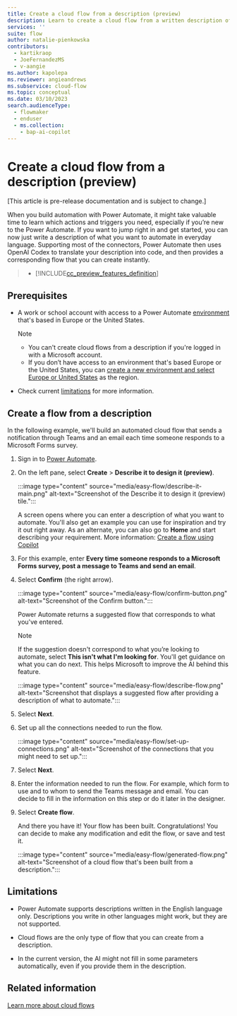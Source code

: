 ```yaml
---
title: Create a cloud flow from a description (preview)
description: Learn to create a cloud flow from a written description of the scenario.
services: ''
suite: flow
author: natalie-pienkowska
contributors:
  - kartikraop
  - JoeFernandezMS
  - v-aangie
ms.author: kapolepa
ms.reviewer: angieandrews
ms.subservice: cloud-flow
ms.topic: conceptual
ms.date: 03/10/2023
search.audienceType: 
  - flowmaker
  - enduser
  - ms.collection: 
    - bap-ai-copilot
---
```


# Create a cloud flow from a description (preview)

[This article is pre-release documentation and is subject to change.]

When you build automation with Power Automate, it might take valuable time to learn which actions and triggers you need, especially if you’re new to the Power Automate. If you want to jump right in and get started, you can now just write a description of what you want to automate in everyday language. Supporting most of the connectors, Power Automate then uses OpenAI Codex to translate your description into code, and then provides a corresponding flow that you can create instantly.

> - [!INCLUDE[cc_preview_features_definition](includes/cc-preview-features-definition.md)]

## Prerequisites

- A work or school account with access to a Power Automate [environment](/power-platform/admin/create-environment#create-an-environment-in-the-power-platform-admin-center) that's based in Europe or the United States.
  
  > [!NOTE]
  > - You can't create cloud flows from a description if you're logged in with a Microsoft account.
  > - If you don’t have access to an environment that's based Europe or the United States, you can [create a new environment and select Europe or United States](/power-platform/admin/create-environment#create-an-environment-in-the-power-platform-admin-center) as the region.

- Check current [limitations](#limitations) for more information.

## Create a flow from a description

In the following example, we'll build an automated cloud flow that sends a notification through Teams and an email each time someone responds to a Microsoft Forms survey.

1. Sign in to [Power Automate](https://make.powerautomate.com).

1. On the left pane, select **Create** > **Describe it to design it (preview)**.

    :::image type="content" source="media/easy-flow/describe-it-main.png" alt-text="Screenshot of the Describe it to design it (preview) tile.":::

   A screen opens where you can enter a description of what you want to automate. You'll also get an example you can use for inspiration and try it out right away. As an alternate, you can also go to **Home** and start describing your requirement. More information: [Create a flow using Copilot](get-started-with-copilot.md)

1. For this example, enter **Every time someone responds to a Microsoft Forms survey, post a message to Teams and send an email**.

1. Select **Confirm** (the right arrow).

    :::image type="content" source="media/easy-flow/confirm-button.png" alt-text="Screenshot of the Confirm button.":::

    Power Automate returns a suggested flow that corresponds to what you've entered.

    > [!NOTE]
    > If the suggestion doesn't correspond to what you’re looking to automate, select **This isn't what I'm looking for**. You'll get guidance on what you can do next. This helps Microsoft to improve the AI behind this feature.

      :::image type="content" source="media/easy-flow/describe-flow.png" alt-text="Screenshot that displays a suggested flow after providing a description of what to automate.":::

1. Select **Next**.

1. Set up all the connections needed to run the flow.

    :::image type="content" source="media/easy-flow/set-up-connections.png" alt-text="Screenshot of the connections that you might need to set up.":::

1. Select **Next**.

1. Enter the information needed to run the flow. For example, which form to use and to whom to send the Teams message and email. You can decide to fill in the information on this step or do it later in the designer.

1. Select **Create flow**.

   And there you have it! Your flow has been built. Congratulations! You can decide to make any modification and edit the flow, or save and test it.

    :::image type="content" source="media/easy-flow/generated-flow.png" alt-text="Screenshot of a cloud flow that's been built from a description.":::

## Limitations

- Power Automate supports descriptions written in the English language only. Descriptions you write in other languages might work, but they are not supported.

- Cloud flows are the only type of flow that you can create from a description.

- In the current version, the AI might not fill in some parameters automatically, even if you provide them in the description.
  
## Related information

[Learn more about cloud flows](./overview-cloud.md)  
